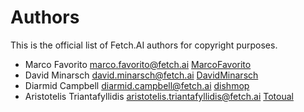 # Authors

This is the official list of Fetch.AI authors for copyright purposes.

* Marco Favorito <marco.favorito@fetch.ai> [MarcoFavorito](https://github.com/MarcoFavorito)
* David Minarsch <david.minarsch@fetch.ai> [DavidMinarsch](https://github.com/DavidMinarsch)
* Diarmid Campbell <diarmid.campbell@fetch.ai> [dishmop](https://github.com/dishmop)
* Aristotelis Triantafyllidis <aristotelis.triantafyllidis@fetch.ai> [Totoual](https://github.com/Totoual)
